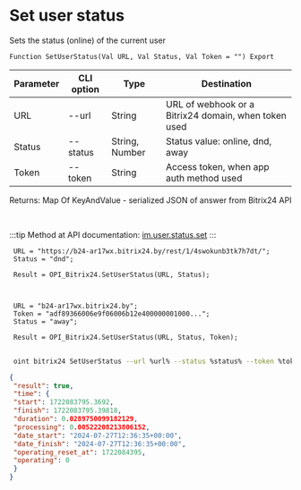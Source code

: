 ﻿---
sidebar_position: 18
---

# Set user status
 Sets the status (online) of the current user



`Function SetUserStatus(Val URL, Val Status, Val Token = "") Export`

 | Parameter | CLI option | Type | Destination |
 |-|-|-|-|
 | URL | --url | String | URL of webhook or a Bitrix24 domain, when token used |
 | Status | --status | String, Number | Status value: online, dnd, away |
 | Token | --token | String | Access token, when app auth method used |

 
 Returns: Map Of KeyAndValue - serialized JSON of answer from Bitrix24 API

<br/>

:::tip
Method at API documentation: [im.user.status.set](https://dev.1c-bitrix.ru/learning/course/index.php?COURSE_ID=93&LESSON_ID=11499)
:::
<br/>


```bsl title="Code example"
 URL = "https://b24-ar17wx.bitrix24.by/rest/1/4swokunb3tk7h7dt/";
 Status = "dnd";
 
 Result = OPI_Bitrix24.SetUserStatus(URL, Status);
 
 
 
 URL = "b24-ar17wx.bitrix24.by";
 Token = "adf89366006e9f06006b12e400000001000...";
 Status = "away";
 
 Result = OPI_Bitrix24.SetUserStatus(URL, Status, Token);
```
	


```sh title="CLI command example"
 
 oint bitrix24 SetUserStatus --url %url% --status %status% --token %token%

```

```json title="Result"
{
 "result": true,
 "time": {
 "start": 1722083795.3692,
 "finish": 1722083795.39818,
 "duration": 0.0289750099182129,
 "processing": 0.00522208213806152,
 "date_start": "2024-07-27T12:36:35+00:00",
 "date_finish": "2024-07-27T12:36:35+00:00",
 "operating_reset_at": 1722084395,
 "operating": 0
 }
}
```
